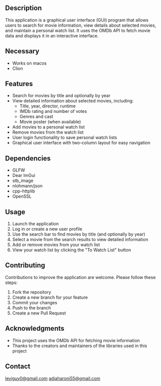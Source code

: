 ## Description
This application is a graphical user interface (GUI) program that allows users to search for movie information, view details about selected movies, and maintain a personal watch list. It uses the OMDb API to fetch movie data and displays it in an interactive interface.

## Necessary
- Works on macos
- Clion

## Features
- Search for movies by title and optionally by year
- View detailed information about selected movies, including:
  - Title, year, director, runtime
  - IMDb rating and number of votes
  - Genres and cast
  - Movie poster (when available)
- Add movies to a personal watch list
- Remove movies from the watch list
- User login functionality to save personal watch lists
- Graphical user interface with two-column layout for easy navigation

## Dependencies
- GLFW
- Dear ImGui
- stb_image
- nlohmann/json
- cpp-httplib
- OpenSSL

## Usage
1. Launch the application
2. Log in or create a new user profile
3. Use the search bar to find movies by title (and optionally by year)
4. Select a movie from the search results to view detailed information
5. Add or remove movies from your watch list
6. View your watch list by clicking the "To Watch List" button

## Contributing
Contributions to improve the application are welcome. Please follow these steps:
1. Fork the repository
2. Create a new branch for your feature
3. Commit your changes
4. Push to the branch
5. Create a new Pull Request

## Acknowledgments
- This project uses the OMDb API for fetching movie information
- Thanks to the creators and maintainers of the libraries used in this project

## Contact
leviguy0@gmail.com
adiaharoni55@gmail.com
